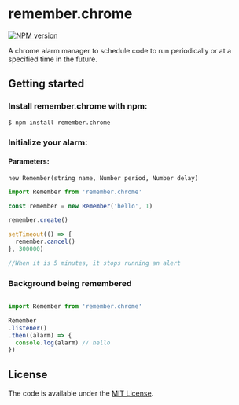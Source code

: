 # remember.chrome
[![NPM version][npm-image]][npm-url]

A chrome alarm manager to schedule code to run periodically or at a specified time in the future. </p>

## Getting started

### Install remember.chrome with npm:

```sh
$ npm install remember.chrome
```
### Initialize your alarm:

#### Parameters: 

`new Remember(string name, Number period, Number delay)`

```js
import Remember from 'remember.chrome'

const remember = new Remember('hello', 1)

remember.create()

setTimeout(() => {
  remember.cancel()
}, 300000)

//When it is 5 minutes, it stops running an alert
```

### Background being remembered

```js

import Remember from 'remember.chrome'

Remember
.listener()
.then((alarm) => {
  console.log(alarm) // hello
})
```


License
-------

The code is available under the [MIT License](LICENSE.md).


[npm-image]: https://badge.fury.io/js/remember.chrome.js.svg
[npm-url]: https://npmjs.org/package/remember.chrome
